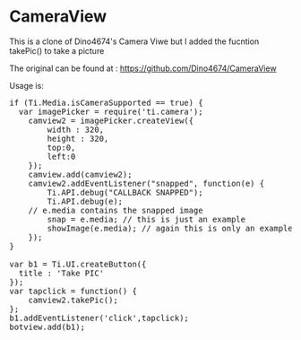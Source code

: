 CameraView
==========

This is a clone of Dino4674's Camera Viwe but I added the fucntion takePic() to take a picture

The original can be found at : https://github.com/Dino4674/CameraView

Usage is:


<pre>
if (Ti.Media.isCameraSupported == true) {
  var imagePicker = require('ti.camera');
	camview2 = imagePicker.createView({
	    width : 320,
	    height : 320,
	    top:0,
	    left:0
	});
	camview.add(camview2);
	camview2.addEventListener("snapped", function(e) {
		Ti.API.debug("CALLBACK SNAPPED");
		Ti.API.debug(e);
    // e.media contains the snapped image
		snap = e.media; // this is just an example
		showImage(e.media); // again this is only an example 
	});
}

var b1 = Ti.UI.createButton({
  title : 'Take PIC'
});
var tapclick = function() {
	camview2.takePic();
};
b1.addEventListener('click',tapclick);
botview.add(b1);
</pre>



